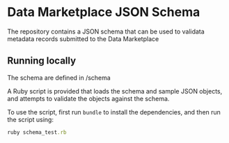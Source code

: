 Data Marketplace JSON Schema
============================

The repository contains a JSON schema that can be used to validata metadata records submitted to the Data Marketplace

Running locally
---------------

The schema are defined in /schema

A Ruby script is provided that loads the schema and sample JSON objects, and attempts to validate the objects against the schema.

To use the script, first run `bundle` to install the dependencies, and then run the script using:

```ruby
ruby schema_test.rb
```

